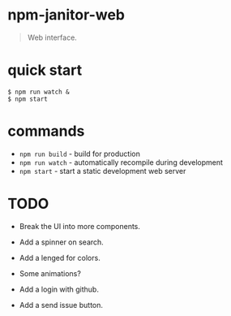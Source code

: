 # npm-janitor-web
> Web interface.

# quick start

```
$ npm run watch &
$ npm start
```

# commands

* `npm run build` - build for production
* `npm run watch` - automatically recompile during development
* `npm start` - start a static development web server


# TODO

* Break the UI into more components.

* Add a spinner on search.

* Add a lenged for colors.

* Some animations?

* Add a login with github.

* Add a send issue button.
